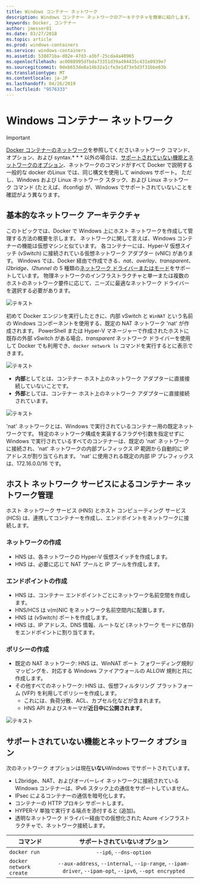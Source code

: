 ```yaml
---
title: Windows コンテナー ネットワーク
description: Windows コンテナー ネットワークのアーキテクチャを簡単に紹介します。
keywords: Docker, コンテナー
author: jmesser81
ms.date: 03/27/2018
ms.topic: article
ms.prod: windows-containers
ms.service: windows-containers
ms.assetid: 538871ba-d02e-47d3-a3bf-25cda4a40965
ms.openlocfilehash: ac0088995dfbda73351d39a494435c431e0939e7
ms.sourcegitcommit: 0deb653de8a14b32a1cfe3e1d73e5d3f31bbe83b
ms.translationtype: MT
ms.contentlocale: ja-JP
ms.lasthandoff: 04/26/2019
ms.locfileid: "9576333"
---
```

# <a name="windows-container-networking"></a>Windows コンテナー ネットワーク

>[!IMPORTANT]
>[Docker コンテナーのネットワーク](https://docs.docker.com/engine/userguide/networking/)を参照してくださいネットワーク コマンド、オプション、および syntax.* * * 以外の場合は、[サポートされていない機能とネットワークのオプション](#unsupported-features-and-network-options)、ネットワークのコマンドがすべて Docker で説明する一般的な docker のLinux では、同じ構文を使用して windows サポート。 ただし、Windows および Linux ネットワーク スタック、および Linux ネットワーク コマンド (たとえば、ifconfig) が、Windows でサポートされていないことを確認がよう異なります。

## <a name="basic-networking-architecture"></a>基本的なネットワーク アーキテクチャ

このトピックでは、Docker で Windows 上にホスト ネットワークを作成して管理する方法の概要を示します。 ネットワークに関して言えば、Windows コンテナーの機能は仮想マシンと似ています。 各コンテナーには、Hyper-V 仮想スイッチ (vSwitch) に接続されている仮想ネットワーク アダプター (vNIC) があります。 Windows では、Docker 経由で作成できる、*nat*、*overlay*、*transparent*、*l2bridge*、*l2tunnel* の 5 種類の[ネットワーク ドライバーまたはモード](./network-drivers-topologies.md)をサポートしています。 物理ネットワークのインフラストラクチャと単一または複数のホストのネットワーク要件に応じて、ニーズに最適なネットワーク ドライバーを選択する必要があります。

![テキスト](media/windowsnetworkstack-simple.png)

初めて Docker エンジンを実行したときに、内部 vSwitch と `WinNAT` という名前の Windows コンポーネントを使用する、既定の NAT ネットワーク 'nat' が作成されます。 PowerShell または Hyper-V マネージャーで作成されたホストに既存の外部 vSwitch がある場合、*transparent* ネットワーク ドライバーを使用して Docker でも利用でき、``docker network ls`` コマンドを実行するとに表示できます。  

![テキスト](media/docker-network-ls.png)

- **内部**としてとは、コンテナー ホスト上のネットワーク アダプターに直接接続していないことです。
- **外部**としては、コンテナー ホスト上のネットワーク アダプターに直接接続されています。

![テキスト](media/get-vmswitch.png)

'nat' ネットワークとは、Windows で実行されているコンテナー用の既定ネットワークです。 特定のネットワーク構成を実装するフラグや引数を指定せずに Windows で実行されているすべてのコンテナーは、既定の 'nat' ネットワークに接続され、'nat' ネットワークの内部プレフィックス IP 範囲から自動的に IP アドレスが割り当てられます。 'nat' に使用される既定の内部 IP プレフィックスは、172.16.0.0/16 です。 

## <a name="container-network-management-with-host-network-service"></a>ホスト ネットワーク サービスによるコンテナー ネットワーク管理

ホスト ネットワーク サービス (HNS) とホスト コンピューティング サービス (HCS) は、連携してコンテナーを作成し、エンドポイントをネットワークに接続します。

### <a name="network-creation"></a>ネットワークの作成

- HNS は、各ネットワークの Hyper-V 仮想スイッチを作成します。
- HNS は、必要に応じて NAT プールと IP プールを作成します。

### <a name="endpoint-creation"></a>エンドポイントの作成

- HNS は、コンテナー エンドポイントごとにネットワーク名前空間を作成します。
- HNS/HCS は v(m)NIC をネットワーク名前空間内に配置します。
- HNS は (vSwitch) ポートを作成します。
- HNS は、IP アドレス、DNS 情報、ルートなど (ネットワーク モードに依存) をエンドポイントに割り当てます。

### <a name="policy-creation"></a>ポリシーの作成

- 既定の NAT ネットワーク: HNS は、WinNAT ポート フォワーディング規則/マッピングを、対応する Windows ファイアウォールの ALLOW 規則と共に作成します。
- その他すべてのネットワーク: HNS は、仮想フィルタリング プラットフォーム (VFP) を利用してポリシーを作成します。
    - これには、負荷分散、ACL、カプセル化などが含まれます。
    - HNS API およびスキーマが**近日中に公開されます**。

![テキスト](media/HNS-Management-Stack.png)

## <a name="unsupported-features-and-network-options"></a>サポートされていない機能とネットワーク オプション

次のネットワーク オプションは現在**いない**Windows でサポートされています。

- L2bridge、NAT、およびオーバーレイ ネットワークに接続されている Windows コンテナーは、IPv6 スタック上の通信をサポートしていません。
- IPsec によるコンテナーの通信を暗号化します。
- コンテナーの HTTP プロキシ サポートします。
- HYPER-V 単独で実行する端点を添付すると (追加)。
- 透明なネットワーク ドライバー経由での仮想化された Azure インフラストラクチャで、ネットワーク接続します。

| コマンド        | サポートされていないオプション   |
|---------------|:--------------------:|
| ``docker run``|   ``--ip6``, ``--dns-option`` |
| ``docker network create``| ``--aux-address``, ``--internal``, ``--ip-range``, ``--ipam-driver``, ``--ipam-opt``, ``--ipv6``, ``--opt encrypted`` |